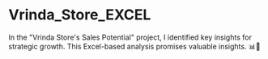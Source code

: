 # Vrinda_Store_EXCEL
In the "Vrinda Store's Sales Potential" project, I identified key insights for strategic growth. This Excel-based analysis promises valuable insights. 📊🚀
